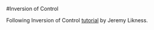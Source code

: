 #Inversion of Control

Following Inversion of Control [tutorial](https://dev.to/azure/dependency-injection-in-javascript-101-2b1e) by Jeremy Likness. 
